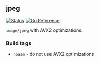 ## jpeg
[![Status](https://github.com/gen2brain/jpeg/actions/workflows/test.yml/badge.svg)](https://github.com/gen2brain/jpeg/actions)
[![Go Reference](https://pkg.go.dev/badge/github.com/gen2brain/jpeg.svg)](https://pkg.go.dev/github.com/gen2brain/jpeg)

`image/jpeg` with AVX2 optimizations.

### Build tags

* `noasm` - do not use AVX2 optimizations
